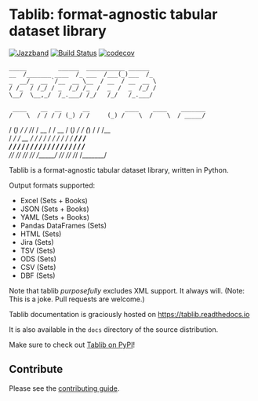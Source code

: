 # Tablib: format-agnostic tabular dataset library

[![Jazzband](https://jazzband.co/static/img/badge.svg)](https://jazzband.co/)
[![Build Status](https://travis-ci.org/jazzband/tablib.svg?branch=master)](https://travis-ci.org/jazzband/tablib)
[![codecov](https://codecov.io/gh/jazzband/tablib/branch/master/graph/badge.svg)](https://codecov.io/gh/jazzband/tablib)

    _____         ______  ___________ ______
    __  /_______ ____  /_ ___  /___(_)___  /_
    _  __/_  __ `/__  __ \__  / __  / __  __ \
    / /_  / /_/ / _  /_/ /_  /  _  /  _  /_/ /
    \__/  \__,_/  /_.___/ /_/   /_/   /_.___/

     ____    __  __      __          ____    ____    _______
    /    \  / / / / (_) / /     (_) /    \  /    \  / _____/
   / (_) / / /_/ / __  / /     __  / (_) / / (_) / / /__    
  / ____/ / __  / / / / /     / / / ____/ / ____/ / ___/    
 / /     / / / / / / / /___  / / / /     / /     / /_____   
/_/     /_/ /_/ /_/ /_____/ /_/ /_/     /_/     /_______/   

Tablib is a format-agnostic tabular dataset library, written in Python.

Output formats supported:

- Excel (Sets + Books)
- JSON (Sets + Books)
- YAML (Sets + Books)
- Pandas DataFrames (Sets)
- HTML (Sets)
- Jira (Sets)
- TSV (Sets)
- ODS (Sets)
- CSV (Sets)
- DBF (Sets)

Note that tablib *purposefully* excludes XML support. It always will. (Note: This is a
joke. Pull requests are welcome.)

Tablib documentation is graciously hosted on https://tablib.readthedocs.io

It is also available in the ``docs`` directory of the source distribution.

Make sure to check out [Tablib on PyPI](https://pypi.org/project/tablib/)!

## Contribute

Please see the [contributing guide](https://github.com/jazzband/tablib/blob/master/.github/CONTRIBUTING.md).

